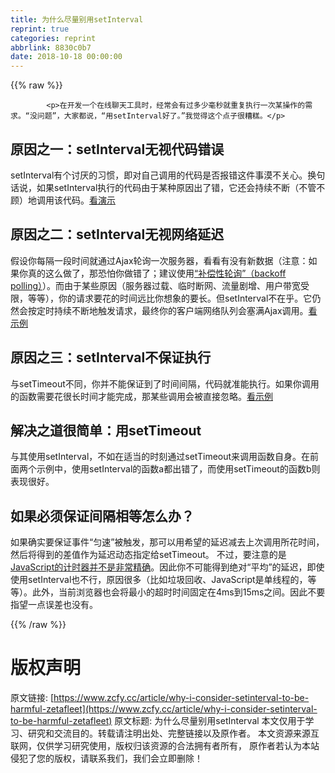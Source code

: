 ```yaml
---
title: 为什么尽量别用setInterval
reprint: true
categories: reprint
abbrlink: 8830c0b7
date: 2018-10-18 00:00:00
---
```


{{% raw %}}

            <p>在开发一个在线聊天工具时，经常会有过多少毫秒就重复执行一次某操作的需求。“没问题”，大家都说，“用setInterval好了。”我觉得这个点子很糟糕。</p>
<h2>原因之一：setInterval无视代码错误</h2>
<p>setInterval有个讨厌的习惯，即对自己调用的代码是否报错这件事漠不关心。换句话说，如果setInterval执行的代码由于某种原因出了错，它还会持续不断（不管不顾）地调用该代码。<a href="http://jsfiddle.net/MUFtV/">看演示</a></p>
<h2>原因之二：setInterval无视网络延迟</h2>
<p>假设你每隔一段时间就通过Ajax轮询一次服务器，看看有没有新数据（注意：如果你真的这么做了，那恐怕你做错了；建议使用<a href="http://github.com/blog/467-smart-js-polling">“补偿性轮询”（backoff polling）</a>）。而由于某些原因（服务器过载、临时断网、流量剧增、用户带宽受限，等等），你的请求要花的时间远比你想象的要长。但setInterval不在乎。它仍然会按定时持续不断地触发请求，最终你的客户端网络队列会塞满Ajax调用。<a href="http://jsfiddle.net/2uEZ5/">看示例</a></p>
<h2>原因之三：setInterval不保证执行</h2>
<p>与setTimeout不同，你并不能保证到了时间间隔，代码就准能执行。如果你调用的函数需要花很长时间才能完成，那某些调用会被直接忽略。<a href="http://jsfiddle.net/snover/9C3J5/">看示例</a></p>
<h2>解决之道很简单：用setTimeout</h2>
<p>与其使用setInterval，不如在适当的时刻通过setTimeout来调用函数自身。在前面两个示例中，使用setInterval的函数a都出错了，而使用setTimeout的函数b则表现很好。</p>
<h2>如果必须保证间隔相等怎么办？</h2>
<p>如果确实要保证事件“匀速”被触发，那可以用希望的延迟减去上次调用所花时间，然后将得到的差值作为延迟动态指定给setTimeout。 不过，要注意的是<a href="http://ejohn.org/blog/accuracy-of-javascript-time/">JavaScript的计时器并不是非常精确</a>。因此你不可能得到绝对“平均”的延迟，即使使用setInterval也不行，原因很多（比如垃圾回收、JavaScript是单线程的，等等）。此外，当前浏览器也会将最小的超时时间固定在4ms到15ms之间。因此不要指望一点误差也没有。</p>

          
{{% /raw %}}

# 版权声明
原文链接: [https://www.zcfy.cc/article/why-i-consider-setinterval-to-be-harmful-zetafleet](https://www.zcfy.cc/article/why-i-consider-setinterval-to-be-harmful-zetafleet)
原文标题: 为什么尽量别用setInterval
本文仅用于学习、研究和交流目的。转载请注明出处、完整链接以及原作者。
本文资源来源互联网，仅供学习研究使用，版权归该资源的合法拥有者所有，
原作者若认为本站侵犯了您的版权，请联系我们，我们会立即删除！
